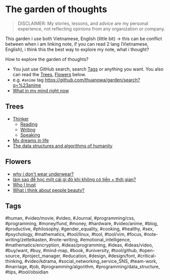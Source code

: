# The garden of thoughts

> DISCLAIMER: My stories, lessons, and advice are my personal experience, not reflecting opinions from any organization or company.

This garden i use both Vietnamese, English (little bit) → this can be conflict between when i am linking note, if you can read 2 lang (Vietnamese, English), i think this the best way to explore my note, what i thought?

How to explore the garden of thoughts?

-   You just use GitHub search, search [Tags](#tags) or anything you want. You also can read the [Trees](#trees), [Flowers](#flowers) below.
-   e.g. `#anime` tag <https://github.com/thuanowa/garden/search?q=%23anime>
-   [What in my mind right now](What%20in%20my%20mind%20right%20now.md)

## Trees

-   [Thinker](Thinker.md)
    -   [Reading](Reading.md)
    -   [Writing](Writing.md)
    -   [Speaking](Speaking.md)
-   [My dreams in life](My%20dreams%20in%20life.md)
-   [The data structures and algorithms of humanity](The%20data%20structures%20and%20algorithms%20of%20humanity.md)

## Flowers

-   [why i don't wear underwear?](why%20i%20don't%20wear%20underwear.md)
-   [làm sao để học một cái gì đó khi không có tiền + thời gian?](làm%20sao%20để%20học%kg20một%20cái%20gì%20đó%20khi%20không%20có%20tiền%20+%20thời%20gian.md)
-   [Who I trust](Who%20I%20trust.md)
-   [What i think about people beauty?](What%20I%20think%20about%20people%20beauty.md)

## Tags

#human, #video/movie, #video, #Journal, #programming/css, #programming, #money/fund, #money, #hardware, #video/anime, #blog, #productive, #philosophy, #gender_equality, #cooking, #healthy, #sex, #psychology, #mathematics, #tool/linux, #tool, #tool/vim, #focus, #note-writing/zettelkasten, #note-writing, #emotional_intelligence, #mathematics/encryption, #ideas/programming, #ideas, #ideas/video, #buy/want, #buy, #mind-map, #book, #university, #tool/github, #open-source, #project_manager, #education, #design, #design/font, #critical-thinking, #video/kdrama, #social_networking_service_SNS, #team-work, #marriage, #job, #programming/algorithm, #programming/data_structure, #tips, #tool/obsidian

<!--TODO: make tags clickable on GitHub work on command `copy all tag`-->

